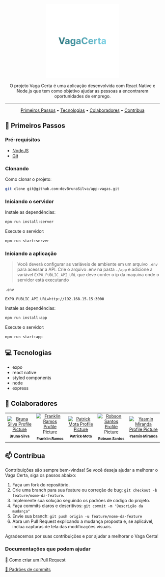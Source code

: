 <p align="center">
  <img src="./app/assets/splash.png" width="240" alt="Vaga Certa Logo" />
</p>

<p align="center">
  O projeto Vaga Certa é uma aplicação desenvolvida com React Native e Node.js que tem como objetivo ajudar as pessoas a encontrarem oportunidades de emprego.
</p>

---

<p align="center">
 <a href="#started">Primeiros Passos</a> • 
 <a href="#tech">Tecnologias</a> • 
  <a href="#colab">Colaboradores</a> •
 <a href="#contribute">Contribua</a>
</p>

<h2 id="started">🚀 Primeiros Passos</h2>

<h3>Pré-requisitos</h3>

- [NodeJS](https://nodejs.org/en/download/package-manager)
- [Git](https://git-scm.com/downloads)

<h3>Clonando</h3>

Como clonar o projeto:

```bash
git clone git@github.com:devBrunaSilva/app-vagas.git
```

<h3>Iniciando o servidor</h3>

Instale as dependências:
```bash
npm run install:server
```

Execute o servidor:
```bash
npm run start:server
```

<h3>Iniciando a aplicação</h3>

> Você deverá configurar as variáveis de ambiente em um arquivo `.env` para acessar a API.
Crie o arquivo .env na pasta `./app` e adicione a variável `EXPO_PUBLIC_API_URL` que deve conter o ip da maquina onde o servidor está executando

`.env`
```env
EXPO_PUBLIC_API_URL=http://192.168.15.15:3000
```

Instale as dependências:
```bash
npm run install:app
```

Execute o servidor:
```bash
npm run start:app
```

<h2 id="technologies">💻 Tecnologias</h2>

- expo
- react native
- styled components
- node
- express


<h2 id="colab">🤝 Colaboradores</h2>

<table>
  <tr>
    <td align="center">
      <a href="https://github.com/devBrunaSilva">
        <img src="https://avatars.githubusercontent.com/u/96504509?v=4" width="100px;" alt="Bruna Silva Profile Picture"/><br>
        <sub>
          <b>Bruna Silva</b>
        </sub>
      </a>
    </td>
    <td align="center">
      <a href="https://github.com/franklinrms">
        <img src="https://avatars.githubusercontent.com/u/88167195?v=4" width="100px;" alt="Franklin Ramos Profile Picture"/><br>
        <sub>
          <b>Franklin Ramos</b>
        </sub>
      </a>
    </td>
    <td align="center">
      <a href="https://github.com/patrickmps">
        <img src="https://avatars.githubusercontent.com/u/58093259?v=4" width="100px;" alt="Patrick Mota Profile Picture"/><br>
        <sub>
          <b>Patrick Mota</b>
        </sub>
      </a>
    </td>
    <td align="center">
      <a href="https://github.com/robsonsst">
        <img src="https://avatars.githubusercontent.com/u/83371170?v=4" width="100px;" alt="Robson Santos Profile Picture"/><br>
        <sub>
          <b>Robson Santos</b>
        </sub>
      </a>
    </td>
    <td align="center">
      <a href="https://github.com/euyasmin">
        <img src="https://avatars.githubusercontent.com/u/133703149?v=4" width="100px;" alt="Yasmin Miranda Profile Picture"/><br>
        <sub>
          <b>Yasmin Miranda</b>
        </sub>
      </a>
    </td>
  </tr>
</table>

<h2 id="contribute">📫 Contribua</h2>

Contribuições são sempre bem-vindas! Se você deseja ajudar a melhorar o Vaga Certa, siga os passos abaixo:

1. Faça um fork do repositório.
2. Crie uma branch para sua feature ou correção de bug: `git checkout -b feature/nome-da-feature`.
3. Implemente sua solução seguindo os padrões de código do projeto.
4. Faça commits claros e descritivos: `git commit -m "Descrição da mudança"`
5. Envie sua branch: `git push origin -u feature/nome-da-feature`
6. Abra um Pull Request explicando a mudança proposta e, se aplicável, inclua capturas de tela das modificações visuais.

Agradecemos por suas contribuições e por ajudar a melhorar o Vaga Certa!


<h3>Documentações que podem ajudar</h3>

[📝 Como criar um Pull Request](https://www.atlassian.com/br/git/tutorials/making-a-pull-request)

[💾 Padrões de commits](https://gist.github.com/joshbuchea/6f47e86d2510bce28f8e7f42ae84c716)